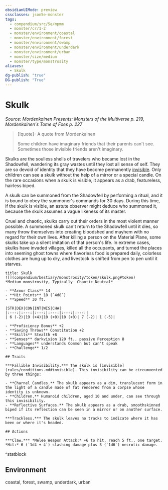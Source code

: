 ```yaml
---
obsidianUIMode: preview
cssclasses: json5e-monster
tags:
  - compendium/src/5e/mpmm
  - monster/cr/1-2
  - monster/environment/coastal
  - monster/environment/forest
  - monster/environment/swamp
  - monster/environment/underdark
  - monster/environment/urban
  - monster/size/medium
  - monster/type/monstrosity
aliases:
  - Skulk
dg-publish: "true"
DG-publish: "True"
---
```

# Skulk
*Source: Mordenkainen Presents: Monsters of the Multiverse p. 219, Mordenkainen's Tome of Foes p. 227*  

> [!quote]- A quote from Mordenkainen  
> 
> Some children have imaginary friends that their parents can't see. Sometimes those invisible friends aren't imaginary.

Skulks are the soulless shells of travelers who became lost in the Shadowfell, wandering its gray wastes until they lost all sense of self. They are so devoid of identity that they have become permanently [invisible](rules/conditions.md#invisible). Only children can see a skulk without the help of a mirror or a special candle. On the rare occasions when a skulk is visible, it appears as a drab, featureless, hairless biped.

A skulk can be summoned from the Shadowfell by performing a ritual, and it is bound to obey the summoner's commands for 30 days. During this time, if the skulk is visible, an astute observer might deduce who summoned it, because the skulk assumes a vague likeness of its master.

Cruel and chaotic, skulks carry out their orders in the most violent manner possible. A summoned skulk can't return to the Shadowfell until it dies, so many throw themselves into creating bloodshed and mayhem with no regard for their own lives. After killing a person on the Material Plane, some skulks take up a silent imitation of that person's life. In extreme cases, skulks have invaded villages, killed all the occupants, and turned the places into seeming ghost towns where flavorless food is prepared daily, colorless clothes are hung up to dry, and livestock is shifted from pen to pen until it starves.

```ad-statblock
title: Skulk
![](compendium/bestiary/monstrosity/token/skulk.png#token)
*Medium monstrosity, Typically  Chaotic Neutral*

- **Armor Class** 14 
- **Hit Points** 18 (`4d8`)
- **Speed** 30 ft.

|STR|DEX|CON|INT|WIS|CHA|
|:---:|:---:|:---:|:---:|:---:|:---:|
| 6 (-2)|19 (+4)|10 (+0)|10 (+0)| 7 (-2)| 1 (-5)|

- **Proficiency Bonus** +2
- **Saving Throws** Constitution +2
- **Skills** Stealth +8
- **Senses** darkvision 120 ft., passive Perception 8
- **Languages** understands Common but can't speak
- **Challenge** 1/2

## Traits

***Fallible Invisibility.*** The skulk is [invisible](rules/conditions.md#invisible). This invisibility can be circumvented by three things:

- **Charnel Candles.** The skulk appears as a dim, translucent form in the light of a candle made of fat rendered from a corpse whose identity is unknown.  
- **Children.** Humanoid children, aged 10 and under, can see through this invisibility.  
- **Reflective Surfaces.** The skulk appears as a drab, smoothskinned biped if its reflection can be seen in a mirror or on another surface.  

***Trackless.*** The skulk leaves no tracks to indicate where it has been or where it's headed.

## Actions

***Claw.*** *Melee Weapon Attack:* +6 to hit, reach 5 ft., one target. *Hit:* 6 (`1d4 + 4`) slashing damage plus 3 (`1d6`) necrotic damage.
```
^statblock

## Environment

coastal, forest, swamp, underdark, urban